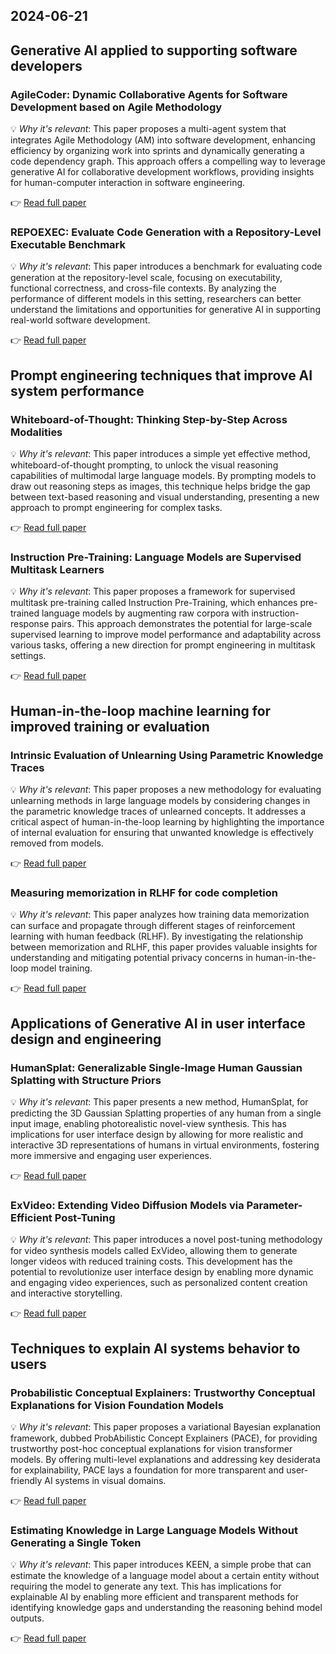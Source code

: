 ## 2024-06-21

## Generative AI applied to supporting software developers
### AgileCoder: Dynamic Collaborative Agents for Software Development based on Agile Methodology
💡 *Why it's relevant*: This paper proposes a multi-agent system that integrates Agile Methodology (AM) into software development, enhancing efficiency by organizing work into sprints and dynamically generating a code dependency graph. This approach offers a compelling way to leverage generative AI for collaborative development workflows, providing insights for human-computer interaction in software engineering.

👉 [ Read full paper](https://arxiv.org/pdf/2406.11912)

### REPOEXEC: Evaluate Code Generation with a Repository-Level Executable Benchmark
💡 *Why it's relevant*: This paper introduces a benchmark for evaluating code generation at the repository-level scale, focusing on executability, functional correctness, and cross-file contexts. By analyzing the performance of different models in this setting, researchers can better understand the limitations and opportunities for generative AI in supporting real-world software development.

👉 [ Read full paper](https://arxiv.org/pdf/2406.11927)

## Prompt engineering techniques that improve AI system performance
### Whiteboard-of-Thought: Thinking Step-by-Step Across Modalities
💡 *Why it's relevant*:  This paper introduces a simple yet effective method, whiteboard-of-thought prompting, to unlock the visual reasoning capabilities of multimodal large language models. By prompting models to draw out reasoning steps as images, this technique helps bridge the gap between text-based reasoning and visual understanding, presenting a new approach to prompt engineering for complex tasks.

👉 [ Read full paper](https://arxiv.org/pdf/2406.14562)

### Instruction Pre-Training: Language Models are Supervised Multitask Learners
💡 *Why it's relevant*: This paper proposes a framework for supervised multitask pre-training called Instruction Pre-Training, which enhances pre-trained language models by augmenting raw corpora with instruction-response pairs. This approach demonstrates the potential for large-scale supervised learning to improve model performance and adaptability across various tasks, offering a new direction for prompt engineering in multitask settings.

👉 [ Read full paper](https://arxiv.org/pdf/2406.14491)

## Human-in-the-loop machine learning for improved training or evaluation
### Intrinsic Evaluation of Unlearning Using Parametric Knowledge Traces
💡 *Why it's relevant*: This paper proposes a new methodology for evaluating unlearning methods in large language models by considering changes in the parametric knowledge traces of unlearned concepts. It addresses a critical aspect of human-in-the-loop learning by highlighting the importance of internal evaluation for ensuring that unwanted knowledge is effectively removed from models.

👉 [ Read full paper](https://arxiv.org/pdf/2406.11614)

### Measuring memorization in RLHF for code completion
💡 *Why it's relevant*: This paper analyzes how training data memorization can surface and propagate through different stages of reinforcement learning with human feedback (RLHF). By investigating the relationship between memorization and RLHF, this paper provides valuable insights for understanding and mitigating potential privacy concerns in human-in-the-loop model training.

👉 [ Read full paper](https://arxiv.org/pdf/2406.11715)

## Applications of Generative AI in user interface design and engineering
### HumanSplat: Generalizable Single-Image Human Gaussian Splatting with Structure Priors
💡 *Why it's relevant*: This paper presents a new method, HumanSplat, for predicting the 3D Gaussian Splatting properties of any human from a single input image, enabling photorealistic novel-view synthesis. This has implications for user interface design by allowing for more realistic and interactive 3D representations of humans in virtual environments, fostering more immersive and engaging user experiences.

👉 [ Read full paper](https://arxiv.org/pdf/2406.12459)

### ExVideo: Extending Video Diffusion Models via Parameter-Efficient Post-Tuning
💡 *Why it's relevant*:  This paper introduces a novel post-tuning methodology for video synthesis models called ExVideo, allowing them to generate longer videos with reduced training costs. This development has the potential to revolutionize user interface design by enabling more dynamic and engaging video experiences, such as personalized content creation and interactive storytelling.

👉 [ Read full paper](https://arxiv.org/pdf/2406.14130)

## Techniques to explain AI systems behavior to users
### Probabilistic Conceptual Explainers: Trustworthy Conceptual Explanations for Vision Foundation Models
💡 *Why it's relevant*: This paper proposes a variational Bayesian explanation framework, dubbed ProbAbilistic Concept Explainers (PACE), for providing trustworthy post-hoc conceptual explanations for vision transformer models. By offering multi-level explanations and addressing key desiderata for explainability, PACE lays a foundation for more transparent and user-friendly AI systems in visual domains.

👉 [ Read full paper](https://arxiv.org/pdf/2406.12649)

### Estimating Knowledge in Large Language Models Without Generating a Single Token
💡 *Why it's relevant*: This paper introduces KEEN, a simple probe that can estimate the knowledge of a language model about a certain entity without requiring the model to generate any text. This has implications for explainable AI by enabling more efficient and transparent methods for identifying knowledge gaps and understanding the reasoning behind model outputs.

👉 [ Read full paper](https://arxiv.org/pdf/2406.12673) 
